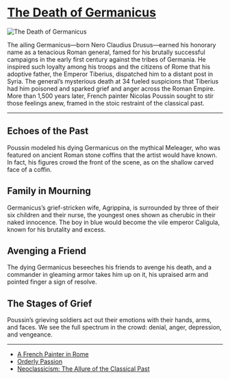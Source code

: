 # [The Death of Germanicus](http://artstories.artsmia.org/#/o/1348)
![The Death of Germanicus](http://api.artsmia.org/images/1348/large.jpg)

The ailing Germanicus—born Nero Claudius Drusus—earned his honorary name as a tenacious Roman general, famed for his brutally successful campaigns in the early first century against the tribes of Germania. He inspired such loyalty among his troops and the citizens of Rome that his adoptive father, the Emperor Tiberius, dispatched him to a distant post in Syria. The general’s mysterious death at 34 fueled suspicions that Tiberius had him poisoned and sparked grief and anger across the Roman Empire. More than 1,500 years later, French painter Nicolas Poussin sought to stir those feelings anew, framed in the stoic restraint of the classical past.

---

## Echoes of the Past

Poussin modeled his dying Germanicus on the mythical Meleager, who was featured on ancient Roman stone coffins that the artist would have known. In fact, his figures crowd the front of the scene, as on the shallow carved face of a coffin.

## Family in Mourning

Germanicus’s grief-stricken wife, Agrippina, is surrounded by three of their six children and their nurse, the youngest ones shown as cherubic in their naked innocence. The boy in blue would become the vile emperor Caligula, known for his brutality and excess.

## Avenging a Friend

The dying Germanicus beseeches his friends to avenge his death, and a commander in gleaming armor takes him up on it, his upraised arm and pointed finger a sign of resolve.

## The Stages of Grief

Poussin’s grieving soldiers act out their emotions with their hands, arms, and faces. We see the full spectrum in the crowd: denial, anger, depression, and vengeance.

---

* [A French Painter in Rome](../stories/a-french-painter-in-rome.md)
* [Orderly Passion](../stories/orderly-passion.md)
* [Neoclassicism: The Allure of the Classical Past](../stories/neoclassicism-the-allure-of-the-classical-past.md)
